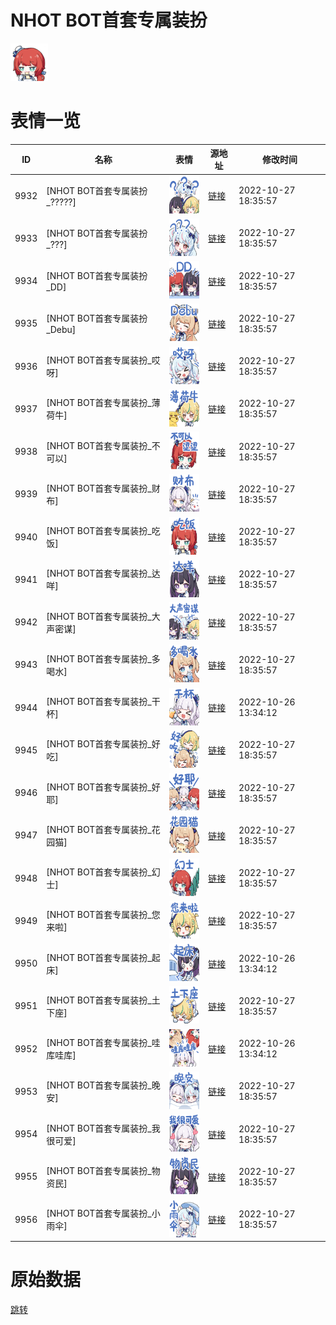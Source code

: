 # NHOT BOT首套专属装扮

<img src="./cover.png" height="60" alt="cover" />

# 表情一览

|ID|名称|表情|源地址|修改时间|
|----|----|----|----|----|
|9932|[NHOT BOT首套专属装扮_?????]|<img src="./pic/009932_%5BNHOT BOT首套专属装扮______%5D.png" height="60" alt="?????"/>|[链接](http://i0.hdslb.com/bfs/emote/4d0eb2f7b277507ee8516431df587fd3532778d5.png)|2022-10-27 18:35:57|
|9933|[NHOT BOT首套专属装扮_???]|<img src="./pic/009933_%5BNHOT BOT首套专属装扮____%5D.png" height="60" alt="???"/>|[链接](http://i0.hdslb.com/bfs/emote/4e0065c502b71e14fb93e55fe95f8cf690f06f3a.png)|2022-10-27 18:35:57|
|9934|[NHOT BOT首套专属装扮_DD]|<img src="./pic/009934_%5BNHOT BOT首套专属装扮_DD%5D.png" height="60" alt="DD"/>|[链接](http://i0.hdslb.com/bfs/emote/c2c926599a0ba6b0cecfd0f076c5d2db89de264a.png)|2022-10-27 18:35:57|
|9935|[NHOT BOT首套专属装扮_Debu]|<img src="./pic/009935_%5BNHOT BOT首套专属装扮_Debu%5D.png" height="60" alt="Debu"/>|[链接](http://i0.hdslb.com/bfs/emote/1854d034ace8de9e0aa8fb7955d87a0ff4b68b57.png)|2022-10-27 18:35:57|
|9936|[NHOT BOT首套专属装扮_哎呀]|<img src="./pic/009936_%5BNHOT BOT首套专属装扮_哎呀%5D.png" height="60" alt="哎呀"/>|[链接](http://i0.hdslb.com/bfs/emote/674e5b1a10562345a7b531d249508f06741e2fed.png)|2022-10-27 18:35:57|
|9937|[NHOT BOT首套专属装扮_薄荷牛]|<img src="./pic/009937_%5BNHOT BOT首套专属装扮_薄荷牛%5D.png" height="60" alt="薄荷牛"/>|[链接](http://i0.hdslb.com/bfs/emote/844959436bdbc2e1916ff06642a25d5d7f132c77.png)|2022-10-27 18:35:57|
|9938|[NHOT BOT首套专属装扮_不可以]|<img src="./pic/009938_%5BNHOT BOT首套专属装扮_不可以%5D.png" height="60" alt="不可以"/>|[链接](http://i0.hdslb.com/bfs/emote/65ea8ceecae65d55090c0e53ba612c0f7fe61625.png)|2022-10-27 18:35:57|
|9939|[NHOT BOT首套专属装扮_财布]|<img src="./pic/009939_%5BNHOT BOT首套专属装扮_财布%5D.png" height="60" alt="财布"/>|[链接](http://i0.hdslb.com/bfs/emote/8f964da77029d8b54e2ac9bdf4aa1c4558918a83.png)|2022-10-27 18:35:57|
|9940|[NHOT BOT首套专属装扮_吃饭]|<img src="./pic/009940_%5BNHOT BOT首套专属装扮_吃饭%5D.png" height="60" alt="吃饭"/>|[链接](http://i0.hdslb.com/bfs/emote/d25076d6114f7ac869251f0142efb4b0c54a300d.png)|2022-10-27 18:35:57|
|9941|[NHOT BOT首套专属装扮_达咩]|<img src="./pic/009941_%5BNHOT BOT首套专属装扮_达咩%5D.png" height="60" alt="达咩"/>|[链接](http://i0.hdslb.com/bfs/emote/5d9509832b311fe478d59c13baf6512bba592372.png)|2022-10-27 18:35:57|
|9942|[NHOT BOT首套专属装扮_大声密谋]|<img src="./pic/009942_%5BNHOT BOT首套专属装扮_大声密谋%5D.png" height="60" alt="大声密谋"/>|[链接](http://i0.hdslb.com/bfs/emote/8f0c3642c1fe77ee156fe5e3639f78b4a08938d3.png)|2022-10-27 18:35:57|
|9943|[NHOT BOT首套专属装扮_多喝水]|<img src="./pic/009943_%5BNHOT BOT首套专属装扮_多喝水%5D.png" height="60" alt="多喝水"/>|[链接](http://i0.hdslb.com/bfs/emote/9e0d97f28cc15993570d65c47f5932b119da8e02.png)|2022-10-27 18:35:57|
|9944|[NHOT BOT首套专属装扮_干杯]|<img src="./pic/009944_%5BNHOT BOT首套专属装扮_干杯%5D.png" height="60" alt="干杯"/>|[链接](http://i0.hdslb.com/bfs/emote/46598c4ab042ca35b1f83abe519bd9b7212894b6.png)|2022-10-26 13:34:12|
|9945|[NHOT BOT首套专属装扮_好吃]|<img src="./pic/009945_%5BNHOT BOT首套专属装扮_好吃%5D.png" height="60" alt="好吃"/>|[链接](http://i0.hdslb.com/bfs/emote/164a19bd4fcb4e17d1640d0a10aca8842b017d38.png)|2022-10-27 18:35:57|
|9946|[NHOT BOT首套专属装扮_好耶]|<img src="./pic/009946_%5BNHOT BOT首套专属装扮_好耶%5D.png" height="60" alt="好耶"/>|[链接](http://i0.hdslb.com/bfs/emote/6154b780cb5bfe7690153859d8d2323c39370f45.png)|2022-10-27 18:35:57|
|9947|[NHOT BOT首套专属装扮_花园猫]|<img src="./pic/009947_%5BNHOT BOT首套专属装扮_花园猫%5D.png" height="60" alt="花园猫"/>|[链接](http://i0.hdslb.com/bfs/emote/6be1b55dd565f29b84b842d3777d2098fbc966e9.png)|2022-10-27 18:35:57|
|9948|[NHOT BOT首套专属装扮_幻士]|<img src="./pic/009948_%5BNHOT BOT首套专属装扮_幻士%5D.png" height="60" alt="幻士"/>|[链接](http://i0.hdslb.com/bfs/emote/59392fa4f6c7eb4b4ebf956e86155924748bd301.png)|2022-10-27 18:35:57|
|9949|[NHOT BOT首套专属装扮_您来啦]|<img src="./pic/009949_%5BNHOT BOT首套专属装扮_您来啦%5D.png" height="60" alt="您来啦"/>|[链接](http://i0.hdslb.com/bfs/emote/487847ff98cb6bf9cfa695e3d3b0e460b43ae7a7.png)|2022-10-27 18:35:57|
|9950|[NHOT BOT首套专属装扮_起床]|<img src="./pic/009950_%5BNHOT BOT首套专属装扮_起床%5D.png" height="60" alt="起床"/>|[链接](http://i0.hdslb.com/bfs/emote/4735a4f9250ae47df78417f14b1d82bd818c5021.png)|2022-10-26 13:34:12|
|9951|[NHOT BOT首套专属装扮_土下座]|<img src="./pic/009951_%5BNHOT BOT首套专属装扮_土下座%5D.png" height="60" alt="土下座"/>|[链接](http://i0.hdslb.com/bfs/emote/aeb15c08c50bd53037b0e80e9f613f53668ad7da.png)|2022-10-27 18:35:57|
|9952|[NHOT BOT首套专属装扮_哇库哇库]|<img src="./pic/009952_%5BNHOT BOT首套专属装扮_哇库哇库%5D.png" height="60" alt="哇库哇库"/>|[链接](http://i0.hdslb.com/bfs/emote/3d75711cf7938d74f66ed6bc5ce359b79faba44d.png)|2022-10-26 13:34:12|
|9953|[NHOT BOT首套专属装扮_晚安]|<img src="./pic/009953_%5BNHOT BOT首套专属装扮_晚安%5D.png" height="60" alt="晚安"/>|[链接](http://i0.hdslb.com/bfs/emote/d77e112185adaf3cacf7cc58a65fb6cceffcfc93.png)|2022-10-27 18:35:57|
|9954|[NHOT BOT首套专属装扮_我很可爱]|<img src="./pic/009954_%5BNHOT BOT首套专属装扮_我很可爱%5D.png" height="60" alt="我很可爱"/>|[链接](http://i0.hdslb.com/bfs/emote/6ad8b1c34710b1d83ee0d78acab6d400fd33d1e6.png)|2022-10-27 18:35:57|
|9955|[NHOT BOT首套专属装扮_物资民]|<img src="./pic/009955_%5BNHOT BOT首套专属装扮_物资民%5D.png" height="60" alt="物资民"/>|[链接](http://i0.hdslb.com/bfs/emote/ad7b31be1fcb44986d0f4ed9e5b888d7c2087350.png)|2022-10-27 18:35:57|
|9956|[NHOT BOT首套专属装扮_小雨伞]|<img src="./pic/009956_%5BNHOT BOT首套专属装扮_小雨伞%5D.png" height="60" alt="小雨伞"/>|[链接](http://i0.hdslb.com/bfs/emote/727921c846ee60b8a6dbd8e352d5f502c07fb308.png)|2022-10-27 18:35:57|

# 原始数据

[跳转](./raw.json)

